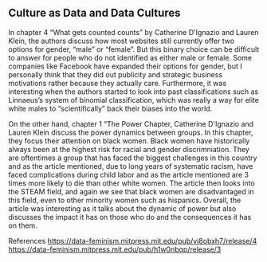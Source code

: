 ## Culture as Data and Data Cultures 

In chapter 4 “What gets counted counts” by Catherine D'Ignazio and Lauren Klein, the authors discuss how most websites still currently offer two options for gender, “male” or “female”. But this binary choice can be difficult to answer for people who do not identified as either male or female. Some companies like Facebook have expanded their options for gender, but I personally think that they did out publicity and strategic business motivations rather because they actually care. Furthermore, it was interesting when the authors started to look into past classifications such as Linnaeus’s system of binomial classification, which was really a way for elite white males to “scientifically” back their biases into the world. 

On the other hand, chapter 1 “The Power Chapter, Catherine D'Ignazio and Lauren Klein discuss the power dynamics between groups. In this chapter, they focus their attention on black women. Black women have historically always been at the highest risk for racial and gender discrimniation.  They are oftentimes a group that has faced the biggest challenges in this country and as the article mentioned, due to long years of systematic racism, have faced complications during child labor and as the article mentioned are 3 times more likely to die than other white women. The article then looks into the STEAM field, and again we see that black women are disadvantaged in this field, even to other minority women such as hispanics. Overall, the article was interesting as it talks about the dynamic of power but also discusses the impact it has on those who do and the consequences it has on them.  

References 
https://data-feminism.mitpress.mit.edu/pub/vi8obxh7/release/4
https://data-feminism.mitpress.mit.edu/pub/h1w0nbqp/release/3
